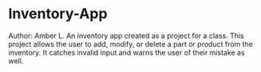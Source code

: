 # Inventory-App
Author: Amber L.
An inventory app created as a project for a class. 
This project allows the user to add, modify, or delete a part or product from the inventory. It catches invalid input and warns the user of their mistake as well.
